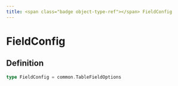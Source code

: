 ```yaml
---
title: <span class="badge object-type-ref"></span> FieldConfig
---
```

# <span class="badge object-type-ref"></span> FieldConfig

## Definition

```go
type FieldConfig = common.TableFieldOptions
```
